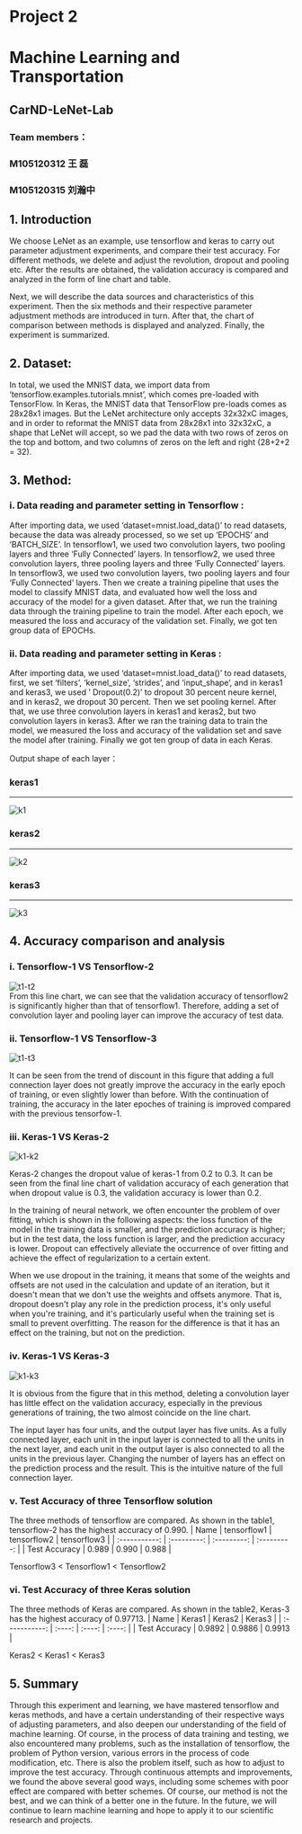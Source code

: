 # Project 2
# Machine Learning and Transportation 
## CarND-LeNet-Lab
### Team members：
### M105120312 王 磊
### M105120315 刘瀚中

## 1. Introduction

We choose LeNet as an example, use tensorflow and keras to carry out parameter adjustment experiments, and compare their test accuracy. For different methods, we delete and adjust the revolution, dropout and pooling etc. After the results are obtained, the validation accuracy is compared and analyzed in the form of line chart and table.

Next, we will describe the data sources and characteristics of this experiment. Then the six methods and their respective parameter adjustment methods are introduced in turn. After that, the chart of comparison between methods is displayed and analyzed. Finally, the experiment is summarized.



## 2. Dataset:

In total, we used the MNIST data, we import data from ‘tensorflow.examples.tutorials.mnist’, which comes pre-loaded with TensorFlow. In Keras, the MNIST data that TensorFlow pre-loads comes as 28x28x1 images. But the LeNet architecture only accepts 32x32xC images, and in order to reformat the MNIST data from 28x28x1 into 32x32xC, a shape that LeNet will accept,  so we pad the data with two rows of zeros on the top and bottom, and two columns of zeros on the left and right (28+2+2 = 32).

## 3. Method:

### i. Data reading and parameter setting in Tensorflow :

After importing data, we used ‘dataset=mnist.load_data()’ to read datasets, because the data was already processed, so we set up ‘EPOCHS’ and ‘BATCH_SIZE’. In tensorflow1, we used two convolution layers, two pooling layers and three ‘Fully Connected’ layers. In tensorflow2, we used three convolution layers, three pooling layers and three ‘Fully Connected’ layers. In tensorflow3, we used two convolution layers, two pooling layers and four ‘Fully Connected’ layers. Then we create a training pipeline that uses the model to classify MNIST data, and evaluated how well the loss and accuracy of the model for a given dataset. After that, we run the training data through the training pipeline to train the model. After each epoch, we  measured the loss and accuracy of the validation set. Finally, we got ten group data of EPOCHs. 

### ii. Data reading and parameter setting in Keras :

After importing data, we used ‘dataset=mnist.load_data()’ to read datasets, first, we set ‘filters’, ‘kernel_size’, ‘strides’, and ‘input_shape’, and in keras1 and keras3, we used ’ Dropout(0.2)’ to dropout 30 percent neure kernel, and in keras2, we dropout 30 percent. Then we set pooling kernel. After that, we use three convolution layers in keras1 and keras2, but two convolution layers in keras3. After we ran the training data to train the model, we measured the loss and accuracy of the validation set and save the model after training. Finally we got ten group of data in each Keras. 

Output shape of each layer：
### keras1
---------------------------------
![k1](https://github.com/WangLei-M105120312/project2/blob/main/image/k1.png)  

### keras2
---------------------------------
![k2](https://github.com/WangLei-M105120312/project2/blob/main/image/k2.png)  

### keras3
---------------------------------
![k3](https://github.com/WangLei-M105120312/project2/blob/main/image/k3.png) 

## 4. Accuracy comparison and analysis

### i. Tensorflow-1 VS Tensorflow-2

![t1-t2](https://github.com/WangLei-M105120312/project2/blob/main/image/t1-t2.png)  
From this line chart, we can see that the validation accuracy of tensorflow2 is significantly higher than that of tensorflow1. Therefore, adding a set of convolution layer and pooling layer can improve the accuracy of test data.

### ii. Tensorflow-1 VS Tensorflow-3

![t1-t3](https://github.com/WangLei-M105120312/project2/blob/main/image/t1-t3.png) 

It can be seen from the trend of discount in this figure that adding a full connection layer does not greatly improve the accuracy in the early epoch of training, or even slightly lower than before. With the continuation of training, the accuracy in the later epoches of training is improved compared with the previous tensorfow-1.

### iii. Keras-1 VS Keras-2

![k1-k2](https://github.com/WangLei-M105120312/project2/blob/main/image/k1-k2.png) 

Keras-2 changes the dropout value of keras-1 from 0.2 to 0.3. It can be seen from the final line chart of validation accuracy of each generation that when dropout value is 0.3, the validation accuracy is lower than 0.2.

In the training of neural network, we often encounter the problem of over fitting, which is shown in the following aspects: the loss function of the model in the training data is smaller, and the prediction accuracy is higher; but in the test data, the loss function is larger, and the prediction accuracy is lower. Dropout can effectively alleviate the occurrence of over fitting and achieve the effect of regularization to a certain extent.

When we use dropout in the training, it means that some of the weights and offsets are not used in the calculation and update of an iteration, but it doesn't mean that we don't use the weights and offsets anymore. That is, dropout doesn't play any role in the prediction process, it's only useful when you're training, and it's particularly useful when the training set is small to prevent overfitting. The reason for the difference is that it has an effect on the training, but not on the prediction.

### iv. Keras-1 VS Keras-3

![k1-k3](https://github.com/WangLei-M105120312/project2/blob/main/image/k1-k3.png)  

It is obvious from the figure that in this method, deleting a convolution layer has little effect on the validation accuracy, especially in the previous generations of training, the two almost coincide on the line chart.

The input layer has four units, and the output layer has five units. As a fully connected layer, each unit in the input layer is connected to all the units in the next layer, and each unit in the output layer is also connected to all the units in the previous layer. Changing the number of layers has an effect on the prediction process and the result. This is the intuitive nature of the full connection layer.

### v. Test Accuracy of three Tensorflow solution

The three methods of tensorflow are compared. As shown in the table1, tensorflow-2 has the highest accuracy of 0.990.
|      Name     | tensorflow1 | tensorflow2 | tensorflow3 |
| :-----------: | :---------: | :---------: | :---------: | 
| Test Accuracy |    0.989    |     0.990   |    0.988    |

Tensorflow3 < Tensorflow1 < Tensorflow2

### vi. Test Accuracy of three Keras solution

The three methods of Keras are compared. As shown in the table2, Keras-3 has the highest accuracy of 0.97713.
|      Name     | Keras1 | Keras2 | Keras3 |
| :-----------: | :----: | :----: | :----: | 
| Test Accuracy | 0.9892 | 0.9886 | 0.9913 |

Keras2 < Keras1 < Keras3

## 5. Summary

Through this experiment and learning, we have mastered tensorflow and keras methods, and have a certain understanding of their respective ways of adjusting parameters, and also deepen our understanding of the field of machine learning. Of course, in the process of data training and testing, we also encountered many problems, such as the installation of tensorflow, the problem of Python version, various errors in the process of code modification, etc. There is also the problem itself, such as how to adjust to improve the test accuracy. Through continuous attempts and improvements, we found the above several good ways, including some schemes with poor effect are compared with better schemes. Of course, our method is not the best, and we can think of a better one in the future. In the future, we will continue to learn machine learning and hope to apply it to our scientific research and projects.
